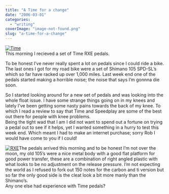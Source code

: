 ```yaml
---
title: "A Time for a change"
date: "2006-03-01"
categories: 
  - "writing"
coverImage: "image-not-found.png"
slug: "a-time-for-a-change"
---
```


[![Time](/images/106295360_20462557c5_m.jpg)](http://www.flickr.com/photos/funkylarma/106295360/ "Photo Sharing")  
This morning I recieved a set of Time RXE pedals.

To be honest I’ve never really spent a lot on pedals since I could ride a bike. The last ones I got for my road bike were a set of Shimano 105 SPD-SL’s which so far have racked up over 1,000 miles. Last week end one of the pedals started making a horrible noise; the noise that says I’m gonnna die soon.

So I started looking around for a new set of pedals and was looking into the whole float issue. I have some strange things going on in my knees and lately I’ve been getting some nasty pains towards the back of my knee. To which I read a review to say that Time and Speedplay are some of the best out there for people with knee problems.  
Being the tight wad that I am I did not want to spend out a fortune on trying a pedal out to see if it helps, yet I wanted something in a hurry to test this week end. Which meant I had to make an internet purchase; sorry Rob I would have come to you if I could!

[![RXE](/images/106295361_955a9b39b1_m.jpg)](http://www.flickr.com/photos/funkylarma/106295361/ "Photo Sharing")The pedals arrived this morning and to be honest I’m not over the moon, my old 105’s were a nice metal body with a good flat platform for good power transfer, these are a combination of right angled plastic with what looks to be no adjustment on the release pressure. I’m not expecting the world as I refused to fork out 150 notes for the carbon and ti version but so far the only good side is the cleat look a bit more manly than the Shimano’s.  
Any one else had experience with Time pedals?
